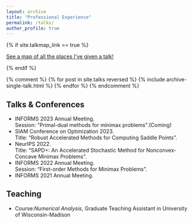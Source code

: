 ```yaml
---
layout: archive
title: "Professional Experience"
permalink: /talks/
author_profile: true
---
```


{% if site.talkmap_link == true %}

<p style="text-decoration:underline;"><a href="/talkmap.html">See a map of all the places I've given a talk!</a></p>

{% endif %}

{% comment %}
{% for post in site.talks reversed %}
  {% include archive-single-talk.html %}
{% endfor %}
{% endcomment %}

Talks & Conferences
------
* INFORMS 2023 Annual Meeting.\
  Session: "Primal-dual methods for minimax problems".(Coming)
* SIAM Conference on Optimization 2023.\
  Title: “Robust Accelerated Methods for Computing Saddle Points”.
* NeurIPS 2022. \
  Title: “SAPD+: An Accelerated Stochastic Method for Nonconvex-Concave Minimax Problems".
* INFORMS 2022 Annual Meeting.\
  Session: “First-order Methods for Minimax Problems”.
* INFORMS 2021 Annual Meeting.

Teaching
------
* Course:*Numerical Analysis*, Graduate Teaching Assistant in University of Wisconsin-Madison
